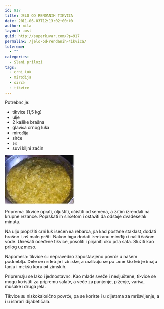 ```yaml
---
id: 917
title: JELO OD RENDANIH TIKVICA
date: 2011-06-03T12:13:02+00:00
author: mila
layout: post
guid: http://superkuvar.com/?p=917
permalink: /jelo-od-rendanih-tikvica/
totvreme:
  - ""
categories:
  - Slani prilozi
tags:
  - crni luk
  - mirođija
  - sirće
  - tikvice
---
```

Potrebno je:

  * tikvice (1,5 kg)
  * ulje
  * 2 kašike brašna
  * glavica crnog luka
  * mirođija
  * sirće
  * so
  * suvi biljni začin

<img class="alignnone size-full wp-image-942" title="jeloodrendanihtikvica" src="/wp-content/uploads/2011/06/jeloodrendanihtikvica-e1307103162382.jpg" alt="" width="224" height="158" /> 

Priprema: tikvice oprati, oljuštiti, očistiti od semena, a zatim izrendati na krupne rezance. Poprskati ih sirćetom i ostaviti da odstoje dvadesetak minuta.

Na ulju propržiti crni luk isečen na rebarca, pa kad postane staklast, dodati brašno i još malo pržiti. Nakon toga dodati iseckanu mirođiju i naliti čašom vode. Umešati oceđene tikvice, posoliti i pirjaniti oko pola sata. Služiti kao prilog uz meso.

Napomena: tikvice su nepravedno zapostavljeno povrće u našem podneblju. Dele se na letnje i zimske, a razlikuju se po tome što letnje imaju tanju i mekšu koru od zimskih.

Pripremaju se lako i jednostavno. Kao mlade sveže i neoljuštene, tikvice se mogu koristiti za pripremu salate, a veće za punjenje, prženje, variva, musake i druga jela.

Tikvice su niskokalorično povrće, pa se koriste i u dijetama za mršavljenje, a i u ishrani dijabetičara.